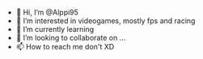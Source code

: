 - 👋 Hi, I’m @Alppi95
- 👀 I’m interested in videogames, mostly fps and racing
- 🌱 I’m currently learning
- 💞️ I’m looking to collaborate on ...
- 📫 How to reach me don't XD

